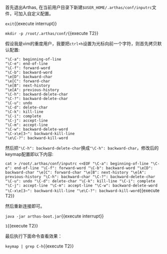 首先退出Arthas, 在当前用户目录下新建`$USER_HOME/.arthas/conf/inputrc`文件，可加入自定义配置。

`exit`{{execute interrupt}}

`mkdir -p /root/.arthas/conf/`{{execute T2}}

假设我是vim的重度用户，我要把`ctrl+h`设置为光标向前一个字符，则首先拷贝默认配置:

```text
"\C-a": beginning-of-line
"\C-e": end-of-line
"\C-f": forward-word
"\C-b": backward-word
"\e[D": backward-char
"\e[C": forward-char
"\e[B": next-history
"\e[A": previous-history
"\C-h": backward-delete-char
"\C-?": backward-delete-char
"\C-u": undo
"\C-d": delete-char
"\C-k": kill-line
"\C-i": complete
"\C-j": accept-line
"\C-m": accept-line
"\C-w": backward-delete-word
"\C-x\e[3~": backward-kill-line
"\e\C-?": backward-kill-word
```

然后把`"\C-h": backward-delete-char`换成`"\C-h": backward-char`，修改后的keymap配置即以下内容:

`cat > /root/.arthas/conf/inputrc <<EOF
"\C-a": beginning-of-line
"\C-e": end-of-line
"\C-f": forward-word
"\C-b": backward-word
"\e[D": backward-char
"\e[C": forward-char
"\e[B": next-history
"\e[A": previous-history
"\C-h": backward-char
"\C-?": backward-delete-char
"\C-u": undo
"\C-d": delete-char
"\C-k": kill-line
"\C-i": complete
"\C-j": accept-line
"\C-m": accept-line
"\C-w": backward-delete-word
"\C-x\e[3~": backward-kill-line
"\e\C-?": backward-kill-word`{{execute T2}}

然后重新连接即可。

`java -jar arthas-boot.jar`{{execute interrupt}}

`1`{{execute T2}}

最后执行下面命令查看效果：

`keymap | grep C-h`{{execute T2}}
